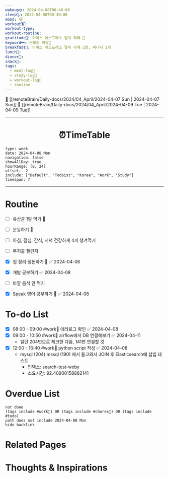 ```yaml
---
wakeup🌞: 2024-04-08T06:40:00
sleep🌜: 2024-04-08T00:40:00
mood: 😄
workout🏋️: 
workout-type: 
workout-routine: 
gratitude🙏: 아이스 에스프레소 말차 라떼 🧊
keyword🗝️: 눈물의 여왕👑
breakfast🍳: 아이스 에스프레소 말차 라떼 2봉, 바나나 1개
lunch🍚: 
dinner🥗: 
snack🍬: 
tags:
  - meal-log📝
  - study-log📓
  - workout-log💪
  - routine
---
```


🔺 [[remoteBrain/Daily-docs/2024/04_April/2024-04-07 Sun | 2024-04-07 Sun]]
🔻 [[remoteBrain/Daily-docs/2024/04_April/2024-04-09 Tue | 2024-04-09 Tue]]
___
<h1> <center>⏰TimeTable </center> </h1>

```gEvent
type: week
date: 2024-04-08 Mon
navigation: false
showAllDay: true
hourRange: [8, 24]
offset: -2
include: ["Default", "Todoist", "Korea", "Work", "Study"]
timespan: 7
```

--- 


# Routine 

- [ ] 유산균 1알 먹기 🔼 
- [ ] 운동하기 🔼
- [ ] 아침, 점심, 간식, 저녁 건강하게 4끼 챙겨먹기
- [ ] 무지출 챌린지 
- [x] 집 정리·정돈하기 🔼 ✅ 2024-04-08
- [x] 개발 공부하기 ✅ 2024-04-08
- [ ] 바깥 음식 안 먹기 
- [x] Speak 영어 공부하기 🔼 ✅ 2024-04-08


# To-do List

- [x] 08:00 - 09:00 #work💼 에러로그 확인 ✅ 2024-04-08
- [x] 09:00 - 10:50 #work💼 airflow에서 DB 연결해보기 ✅ 2024-04-11
	- 일단 204번으로 체크한 다음, 141번 연결할 것
- [x] 12:00 - 16:40 #work💼 python script 작성 ✅ 2024-04-08
	- mysql (204) mssql (190) 에서 들고와서 JOIN 후 Elasticsearch에 삽입 테스트
		- 인덱스: search-test-weby 
		- 소요시간: 92.40900158882141

# Overdue List
```tasks
not done
(tags include #work💼) OR (tags include #chores🧺) OR (tags include #todo)
path does not include 2024-04-08 Mon
hide backlink
```

# Related Pages



# Thoughts & Inspirations

